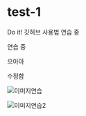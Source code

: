 # test-1
Do it! 깃허브 사용법 연습 중

연습 중

으아아

수정함

![이미지연습](http://webguru.dothome.co.kr/images/first.jpg)

![이미지연습2](./images2/6-12.png)
